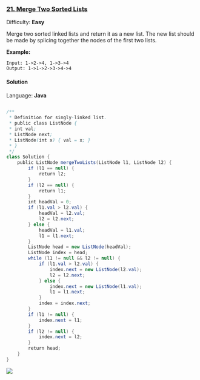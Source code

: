 ### [21\. Merge Two Sorted Lists](https://leetcode.com/problems/merge-two-sorted-lists/)

Difficulty: **Easy**


Merge two sorted linked lists and return it as a new list. The new list should be made by splicing together the nodes of the first two lists.

**Example:**

```
Input: 1->2->4, 1->3->4
Output: 1->1->2->3->4->4
```


#### Solution

Language: **Java**

```java
​
/**
 * Definition for singly-linked list.
 * public class ListNode {
 * int val;
 * ListNode next;
 * ListNode(int x) { val = x; }
 * }
 */
class Solution {
    public ListNode mergeTwoLists(ListNode l1, ListNode l2) {
        if (l1 == null) {
            return l2;
        }
        if (l2 == null) {
            return l1;
        }
        int headVal = 0;
        if (l1.val > l2.val) {
            headVal = l2.val;
            l2 = l2.next;
        } else {
            headVal = l1.val;
            l1 = l1.next;
        }
        ListNode head = new ListNode(headVal);
        ListNode index = head;
        while (l1 != null && l2 != null) {
            if (l1.val > l2.val) {
                index.next = new ListNode(l2.val);
                l2 = l2.next;
            } else {
                index.next = new ListNode(l1.val);
                l1 = l1.next;
            }
            index = index.next;
        }
        if (l1 != null) {
            index.next = l1;
        }
        if (l2 != null) {
            index.next = l2;
        }
        return head;
    }
}
```
![](https://ws4.sinaimg.cn/large/006tKfTcgy1g0ui2op9ucj31180scgpp.jpg)